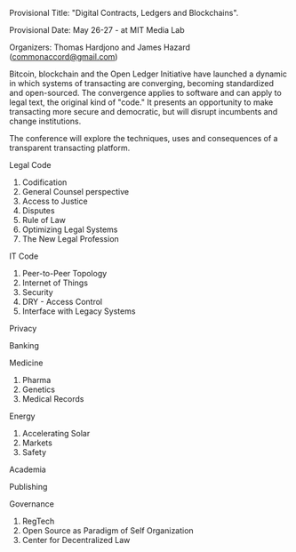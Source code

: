 Provisional Title:  "Digital Contracts, Ledgers and Blockchains".

Provisional Date:  May 26-27 - at MIT Media Lab

Organizers: Thomas Hardjono and James Hazard  (commonaccord@gmail.com)


Bitcoin, blockchain and the Open Ledger Initiative have launched a dynamic in which systems of transacting are converging, becoming standardized and open-sourced.  The convergence applies to software and can apply to legal text, the original kind of "code."  It presents an opportunity to make transacting more secure and democratic, but will disrupt incumbents and change institutions.

The conference will explore the techniques, uses and consequences of a transparent transacting platform.


Legal Code

1. Codification
2. General Counsel perspective
3. Access to Justice
4. Disputes
5. Rule of Law
6. Optimizing Legal Systems
7. The New Legal Profession


IT Code

1. Peer-to-Peer Topology
2. Internet of Things
3. Security
4. DRY -  Access Control
5. Interface with Legacy Systems



Privacy

Banking


Medicine

1. Pharma
2. Genetics
3. Medical Records


Energy

1.  Accelerating Solar
2.  Markets
3.  Safety


Academia

Publishing

Governance

1. RegTech
2. Open Source as Paradigm of Self Organization
3. Center for Decentralized Law


